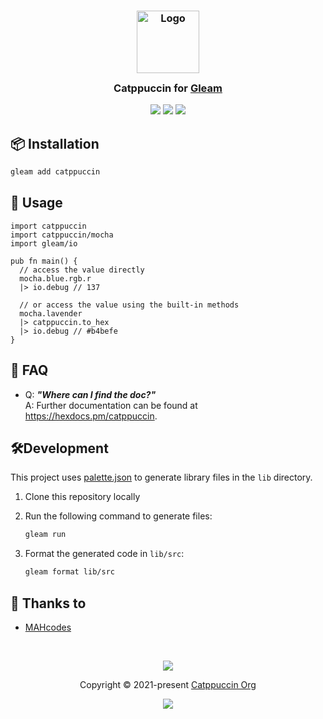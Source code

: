 <h3 align="center">
	<img src="https://raw.githubusercontent.com/catppuccin/catppuccin/main/assets/logos/exports/1544x1544_circle.png" width="100" alt="Logo"/><br/>
	<img src="https://raw.githubusercontent.com/catppuccin/catppuccin/main/assets/misc/transparent.png" height="30" width="0px"/>
	Catppuccin for <a href="https://github.com/gleam-lang/gleam">Gleam</a>
	<img src="https://raw.githubusercontent.com/catppuccin/catppuccin/main/assets/misc/transparent.png" height="30" width="0px"/>
</h3>

<p align="center">
	<a href="https://github.com/catppuccin/gleam/stargazers"><img src="https://img.shields.io/github/stars/catppuccin/gleam?colorA=363a4f&colorB=b7bdf8&style=for-the-badge"></a>
	<a href="https://github.com/catppuccin/gleam/issues"><img src="https://img.shields.io/github/issues/catppuccin/gleam?colorA=363a4f&colorB=f5a97f&style=for-the-badge"></a>
	<a href="https://github.com/catppuccin/gleam/contributors"><img src="https://img.shields.io/github/contributors/catppuccin/gleam?colorA=363a4f&colorB=a6da95&style=for-the-badge"></a>
</p>

## 📦 Installation

```sh
gleam add catppuccin
```

## 🚀 Usage

```gleam
import catppuccin
import catppuccin/mocha
import gleam/io

pub fn main() {
  // access the value directly
  mocha.blue.rgb.r
  |> io.debug // 137

  // or access the value using the built-in methods
  mocha.lavender
  |> catppuccin.to_hex
  |> io.debug // #b4befe
}
```


<!-- this section is optional -->
## 🙋 FAQ

-	Q: **_"Where can I find the doc?"_**\
	A: Further documentation can be found at <https://hexdocs.pm/catppuccin>.

## 🛠️Development

This project uses [palette.json](https://raw.githubusercontent.com/catppuccin/palette/main/palette.json) to generate library files in the `lib` directory.

1. Clone this repository locally
2. Run the following command to generate files:

    ```sh
    gleam run
    ```
3. Format the generated code in `lib/src`:

    ```sh
    gleam format lib/src
    ```

## 💝 Thanks to

- [MAHcodes](https://github.com/MAHcodes)

&nbsp;

<p align="center">
	<img src="https://raw.githubusercontent.com/catppuccin/catppuccin/main/assets/footers/gray0_ctp_on_line.svg?sanitize=true" />
</p>

<p align="center">
	Copyright &copy; 2021-present <a href="https://github.com/catppuccin" target="_blank">Catppuccin Org</a>
</p>

<p align="center">
	<a href="https://github.com/catppuccin/catppuccin/blob/main/LICENSE"><img src="https://img.shields.io/static/v1.svg?style=for-the-badge&label=License&message=MIT&logoColor=d9e0ee&colorA=363a4f&colorB=b7bdf8"/></a>
</p>

